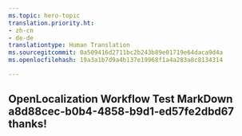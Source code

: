 ```yaml
---
ms.topic: hero-topic
translation.priority.ht:
- zh-cn
- de-de
translationtype: Human Translation
ms.sourcegitcommit: 0a509416d2711bc2b243b89e01719e64daca9d4a
ms.openlocfilehash: 19a3a1b7d9a4b137e19968f1a4a283a8c8134314

---
```

## OpenLocalization Workflow Test MarkDown a8d88cec-b0b4-4858-b9d1-ed57fe2dbd67 thanks!



<!--HONumber=Jul16_HO4-->


